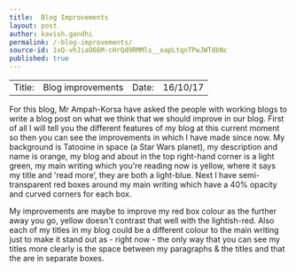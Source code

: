 ```yaml
---
title:  Blog Improvements
layout: post
author: kavish.gandhi
permalink: /-blog-improvements/
source-id: 1xQ-vhJiaO66M-cHrQd9RMMls__oapLtqnTPwJWTdbNc
published: true
---
```

<table>
  <tr>
    <td>Title: </td>
    <td>Blog improvements</td>
    <td>Date: </td>
    <td>16/10/17</td>
  </tr>
</table>


<table>
  <tr>
   For this blog, Mr Ampah-Korsa have asked the people with working blogs to write a blog post on what we think that we should improve in our blog. First of all I will tell you the different features of my blog at this current moment so then you can see the improvements in which I have made since now. My background is Tatooine in space (a Star Wars planet), my description and name is orange, my blog and about in the top right-hand corner is a light green, my main writing which you're reading now is yellow, where it says my title and 'read more’, they are both a light-blue. Next I have semi-transparent red boxes around my main writing which have a 40% opacity and curved corners for each box.

   My improvements are maybe to improve my red box colour as the further away you go, yellow doesn't contrast that well with the lightish-red. Also each of my titles in my blog could be a different colour to the main writing just to make it stand out as - right now - the only way that you can see my titles more clearly is the space between my paragraphs & the titles and that the are in separate boxes.
  </tr>
</table>

